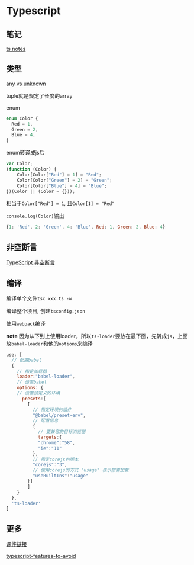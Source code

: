 # Typescript

## 笔记

[ts notes](https://docusaurus-wiki-three.vercel.app/frontend/ts-notes)

## 类型

[any vs unknown](https://www.jianshu.com/p/124787a71561)

tuple就是规定了长度的array

enum

```typescript
enum Color {
  Red = 1,
  Green = 2,
  Blue = 4,
}
```

enum转译成js后

```typescript
var Color;
(function (Color) {
    Color[Color["Red"] = 1] = "Red";
    Color[Color["Green"] = 2] = "Green";
    Color[Color["Blue"] = 4] = "Blue";
})(Color || (Color = {}));
```

相当于`Color["Red"] = 1`, 且`Color[1] = "Red"`

`console.log(Color)`输出

```js
{1: 'Red', 2: 'Green', 4: 'Blue', Red: 1, Green: 2, Blue: 4}
```

## 非空断言

[TypeScript 非空断言](https://cloud.tencent.com/developer/article/1610693)

## 编译

编译单个文件`tsc xxx.ts -w`

编译整个项目, 创建`tsconfig.json`

使用`webpack`编译

**note** 因为从下到上使用loader，所以`ts-loader`要放在最下面，先转成`js`，上面放`babel-loader`和他的`options`来编译

```js
use: [
  // 配置babel
  {
    // 指定加载器
    loader:"babel-loader",
    // 设置babel
    options: {
    // 设置预定义的环境
      presets:[
        [
          // 指定环境的插件
          "@babel/preset-env",
          // 配置信息
          {
            // 要兼容的目标浏览器
            targets:{
            "chrome":"58",
            "ie":"11"
          },
          // 指定corejs的版本
          "corejs":"3",
          // 使用corejs的方式 "usage" 表示按需加载
          "useBuiltIns":"usage"
      	}]
  		]
  	}
  },
  'ts-loader'
]
```

## 更多

[课件链接](https://drive.weixin.qq.com/s?k=AJEAIQdfAAoee5725k)

[typescript-features-to-avoid](https://www.executeprogram.com/blog/typescript-features-to-avoid)
